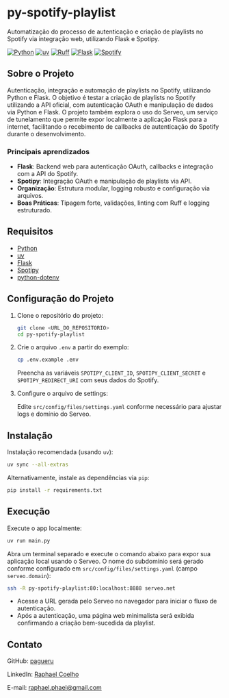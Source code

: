 # py-spotify-playlist

Automatização do processo de autenticação e criação de playlists no Spotify via integração web, utilizando Flask e Spotipy.

[![Python](https://img.shields.io/badge/python-3670A0?style=flat&logo=python&logoColor=ffdd54)](https://www.python.org/) [![uv](https://img.shields.io/endpoint?url=https://raw.githubusercontent.com/astral-sh/uv/main/assets/badge/v0.json)](https://github.com/astral-sh/uv) [![Ruff](https://img.shields.io/endpoint?url=https://raw.githubusercontent.com/astral-sh/ruff/main/assets/badge/v2.json)](https://github.com/astral-sh/ruff) [![Flask](https://img.shields.io/badge/-flask-%23000?style=flat&logo=flask&logoColor=white)](https://flask.palletsprojects.com/) [![Spotify](https://img.shields.io/badge/-spotify-1DB954?style=flat&logo=spotify&logoColor=white)](https://developer.spotify.com/)

## Sobre o Projeto

Autenticação, integração e automação de playlists no Spotify, utilizando Python e Flask. O objetivo é testar a criação de playlists no Spotify utilizando a API oficial, com autenticação OAuth e manipulação de dados via Python e Flask. O projeto também explora o uso do Serveo, um serviço de tunelamento que permite expor localmente a aplicação Flask para a internet, facilitando o recebimento de callbacks de autenticação do Spotify durante o desenvolvimento.

### Principais aprendizados

- **Flask**: Backend web para autenticação OAuth, callbacks e integração com a API do Spotify.
- **Spotipy**: Integração OAuth e manipulação de playlists via API.
- **Organização**: Estrutura modular, logging robusto e configuração via arquivos.
- **Boas Práticas**: Tipagem forte, validações, linting com Ruff e logging estruturado.

## Requisitos

- [Python](https://www.python.org/downloads/)
- [uv](https://docs.astral.sh/uv/getting-started/installation/)
- [Flask](https://flask.palletsprojects.com/)
- [Spotipy](https://spotipy.readthedocs.io/)
- [python-dotenv](https://pypi.org/project/python-dotenv/)

## Configuração do Projeto

1. Clone o repositório do projeto:

    ```bash
    git clone <URL_DO_REPOSITORIO>
    cd py-spotify-playlist
    ```

2. Crie o arquivo `.env` a partir do exemplo:

    ```bash
    cp .env.example .env
    ```

    Preencha as variáveis `SPOTIPY_CLIENT_ID`, `SPOTIPY_CLIENT_SECRET` e `SPOTIPY_REDIRECT_URI` com seus dados do Spotify.

3. Configure o arquivo de settings:

    Edite `src/config/files/settings.yaml` conforme necessário para ajustar logs e domínio do Serveo.

## Instalação

Instalação recomendada (usando `uv`):

```bash
uv sync --all-extras
```

Alternativamente, instale as dependências via `pip`:

```bash
pip install -r requirements.txt
```

## Execução

Execute o app localmente:

```bash
uv run main.py
```

Abra um terminal separado e execute o comando abaixo para expor sua aplicação local usando o Serveo. O nome do subdomínio será gerado conforme configurado em `src/config/files/settings.yaml` (campo `serveo.domain`):

```bash
ssh -R py-spotify-playlist:80:localhost:8888 serveo.net
```

- Acesse a URL gerada pelo Serveo no navegador para iniciar o fluxo de autenticação.
- Após a autenticação, uma página web minimalista será exibida confirmando a criação bem-sucedida da playlist.

## Contato

GitHub: [pagueru](https://github.com/pagueru/)

LinkedIn: [Raphael Coelho](https://www.linkedin.com/in/raphaelhvcoelho/)

E-mail: [raphael.phael@gmail.com](mailto:raphael.phael@gmail.com)
